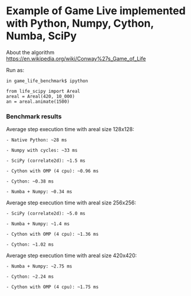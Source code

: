 # Example of Game Live implemented with Python, Numpy, Cython, Numba, SciPy

About the algorithm https://en.wikipedia.org/wiki/Conway%27s_Game_of_Life

Run as:

```
in game_life_benchmark$ ipython

from life_scipy import Areal
areal = Areal(420, 10_000)
an = areal.animate(1500)
```

### Benchmark results

Average step execution time with areal size 128x128:

```
- Native Python: ~28 ms

- Numpy with cycles: ~33 ms

- SciPy (correlate2d): ~1.5 ms

- Cython with OMP (4 cpu): ~0.96 ms

- Cython: ~0.38 ms

- Numba + Numpy: ~0.34 ms
```

Average step execution time with areal size 256x256:

```
- SciPy (correlate2d): ~5.0 ms

- Numba + Numpy: ~1.4 ms

- Cython with OMP (4 cpu): ~1.36 ms

- Cython: ~1.02 ms
```

Average step execution time with areal size 420x420:

```
- Numba + Numpy: ~2.75 ms

- Cython: ~2.24 ms

- Cython with OMP (4 cpu): ~1.75 ms
```
